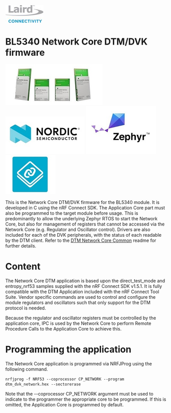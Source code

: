 [![Laird Connectivity](../../../docs/images/Laird_Connectivity_Logo.jpg)](https://www.lairdconnect.com/)
# BL5340 Network Core DTM/DVK firmware
[![BL5340](../../../docs/images/BL5340.jpg)](https://www.lairdconnect.com/wireless-modules/bluetooth-modules/bluetooth-5-modules/bl5340-series-multi-core-bluetooth-52-802154-nfc-modules)
[![Nordic](../../../docs/images/Nordic_Logo.jpg)](https://www.nordicsemi.com/Products/Low-power-short-range-wireless/nRF5340)
[![Zephyr](../../../docs/images/Zephyr_Logo.jpg)](https://zephyrproject.org/)
[![NCS](../../../docs/images/Ncs_Logo.jpg)](https://www.nordicsemi.com/Software-and-tools/Software/nRF-Connect-SDK)

This is the Network Core DTM/DVK firmware for the BL5340 module. It is developed in C using the nRF Connect SDK. The Application Core part must also be programmed to the target module before usage. This is predominantly to allow the underlying Zephyr RTOS to start the Network Core, but also for management of registers that cannot be accessed via the Network Core (e.g. Regulator and Oscillator control). Drivers are also included for each of the DVK peripherals, with the status of each readable by the DTM client. Refer to the [DTM Network Core Common] readme for further details.

# Content

The Network Core DTM application is based upon the direct_test_mode and entropy_nrf53 samples supplied with the nRF Connect SDK v1.5.1. It is fully compatible with the DTM Application included with the nRF Connect Tool Suite. Vendor specific commands are used to control and configure the module regulators and oscillators such that only support for the DTM protocol is needed.

Because the regulator and oscillator registers must be controlled by the application core, IPC is used by the Network Core to perform Remote Procedure Calls to the Application Core to achieve this.

# Programming the application

The Network Core application is programmed via NRFJProg using the following command.

    nrfjprog -f NRF53 --coprocessor CP_NETWORK --program dtm_dvk_network.hex --sectorerase

Note that the --coprocessor CP_NETWORK argument must be used to indicate to the programmer the appropriate core to be programmed. If this is omitted, the Application Core is programmed by default.

[DTM Network Core Common]: ../../../dtm_network_core_common/README.md "BL5340 DTM Network Core Common"
